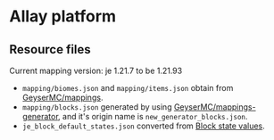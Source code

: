 # Allay platform

## Resource files

Current mapping version: je 1.21.7 to be 1.21.93

- `mapping/biomes.json` and `mapping/items.json` obtain from [GeyserMC/mappings](https://github.com/GeyserMC/mappings).
- `mapping/blocks.json` generated by using [GeyserMC/mappings-generator](https://github.com/GeyserMC/mappings-generator), and it's origin name is `new_generator_blocks.json`.
- `je_block_default_states.json` converted from [Block state values](https://zh.minecraft.wiki/w/Module:Block_state_values).
